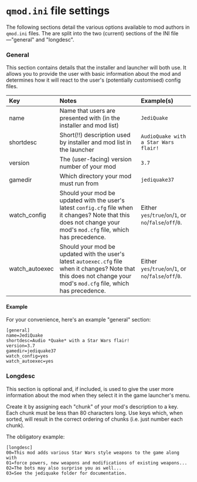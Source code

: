 <a name="qmod-ini"></a>
# `qmod.ini` file settings

The following sections detail the various options available to mod authors in `qmod.ini` files. The are split into the two (current) sections of the INI file—"general" and "longdesc".

### General

This section contains details that the installer and launcher will both use. It allows you to provide the user with basic information about the mod and determines how it will react to the user's (potentially customised) config files.

| Key             | Notes                                                                                                                                                                  | Example(s)                                    |
| :-------------- | :--------------------------------------------------------------------------------------------------------------------------------------------------------------------- | :-------------------------------------------- |
| name            | Name that users are presented with (in the installer and mod list)                                                                                                     | `JediQuake`                                     |
| shortdesc       | Short(\!\!) description used by installer and mod list in the launcher                                                                                                 | `AudioQuake with a Star Wars flair!`           |
| version         | The (user-facing) version number of your mod                                                                                                                           | `3.7`                                           |
| gamedir         | Which directory your mod must run from                                                                                                                                 | `jediquake37`                                   |
| watch\_config   | Should your mod be updated with the user's latest `config.cfg` file when it changes? Note that this does not change your mod's `mod.cfg` file, which has precedence.   | Either `yes`/`true`/`on`/`1`, or `no`/`false`/`off`/`0`. |
| watch\_autoexec | Should your mod be updated with the user's latest `autoexec.cfg` file when it changes? Note that this does not change your mod's `mod.cfg` file, which has precedence. | Either `yes`/`true`/`on`/`1`, or `no`/`false`/`off`/`0`. |

#### Example

For your convenience, here's an example "general" section:

``` screen
[general]
name=JediQuake
shortdesc=Audio *Quake* with a Star Wars flair!
version=3.7
gamedir=jediquake37
watch_config=yes
watch_autoexec=yes
```

### Longdesc

This section is optional and, if included, is used to give the user more information about the mod when they select it in the game launcher's menu.

Create it by assigning each "chunk" of your mod's description to a key. Each chunk must be less than 80 characters long. Use keys which, when sorted, will result in the correct ordering of chunks (i.e. just number each chunk).

The obligatory example:

``` screen
[longdesc]
00=This mod adds various Star Wars style weapons to the game along with
01=force powers, new weapons and modifications of existing weapons...
02=The bots may also surprise you as well...
03=See the jediquake folder for documentation.
```
